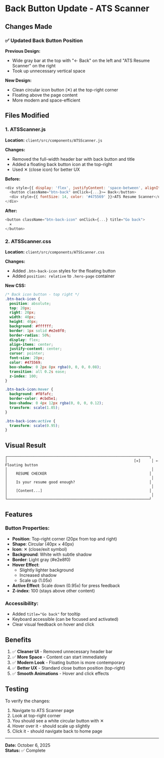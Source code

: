 # Back Button Update - ATS Scanner

## Changes Made

### ✅ Updated Back Button Position

**Previous Design:**
- Wide gray bar at the top with "← Back" on the left and "ATS Resume Scanner" on the right
- Took up unnecessary vertical space

**New Design:**
- Clean circular icon button (✕) at the top-right corner
- Floating above the page content
- More modern and space-efficient

## Files Modified

### 1. ATSScanner.js
**Location:** `client/src/components/ATSScanner.js`

**Changes:**
- Removed the full-width header bar with back button and title
- Added a floating back button icon at the top-right
- Used ✕ (close icon) for better UX

**Before:**
```javascript
<div style={{ display: 'flex', justifyContent: 'space-between', alignItems: 'center', marginBottom: 12 }}>
  <button className="btn-back" onClick={...}>← Back</button>
  <div style={{ fontSize: 14, color: '#475569' }}>ATS Resume Scanner</div>
</div>
```

**After:**
```javascript
<button className="btn-back-icon" onClick={...} title="Go back">
  ✕
</button>
```

### 2. ATSScanner.css
**Location:** `client/src/components/ATSScanner.css`

**Changes:**
- Added `.btn-back-icon` styles for the floating button
- Added `position: relative` to `.hero-page` container

**New CSS:**
```css
/* Back icon button - top right */
.btn-back-icon {
  position: absolute;
  top: 20px;
  right: 20px;
  width: 40px;
  height: 40px;
  background: #ffffff;
  border: 1px solid #e2e8f0;
  border-radius: 50%;
  display: flex;
  align-items: center;
  justify-content: center;
  cursor: pointer;
  font-size: 20px;
  color: #475569;
  box-shadow: 0 2px 8px rgba(0, 0, 0, 0.08);
  transition: all 0.2s ease;
  z-index: 100;
}

.btn-back-icon:hover {
  background: #f8fafc;
  border-color: #cbd5e1;
  box-shadow: 0 4px 12px rgba(0, 0, 0, 0.12);
  transform: scale(1.05);
}

.btn-back-icon:active {
  transform: scale(0.95);
}
```

## Visual Result

```
┌─────────────────────────────────────────────────────────────────┐
│                                                          [✕]     │ ← Floating button
│                                                                  │
│    RESUME CHECKER                                               │
│                                                                  │
│    Is your resume good enough?                                  │
│                                                                  │
│    [Content...]                                                 │
│                                                                  │
└─────────────────────────────────────────────────────────────────┘
```

## Features

### Button Properties:
- **Position**: Top-right corner (20px from top and right)
- **Shape**: Circular (40px × 40px)
- **Icon**: ✕ (close/exit symbol)
- **Background**: White with subtle shadow
- **Border**: Light gray (#e2e8f0)
- **Hover Effect**: 
  - Slightly lighter background
  - Increased shadow
  - Scale up (1.05x)
- **Active Effect**: Scale down (0.95x) for press feedback
- **Z-index**: 100 (stays above other content)

### Accessibility:
- Added `title="Go back"` for tooltip
- Keyboard accessible (can be focused and activated)
- Clear visual feedback on hover and click

## Benefits

1. ✅ **Cleaner UI** - Removed unnecessary header bar
2. ✅ **More Space** - Content can start immediately
3. ✅ **Modern Look** - Floating button is more contemporary
4. ✅ **Better UX** - Standard close button position (top-right)
5. ✅ **Smooth Animations** - Hover and click effects

## Testing

To verify the changes:
1. Navigate to ATS Scanner page
2. Look at top-right corner
3. You should see a white circular button with ✕
4. Hover over it - should scale up slightly
5. Click it - should navigate back to home page

---

**Date:** October 6, 2025  
**Status:** ✅ Complete
